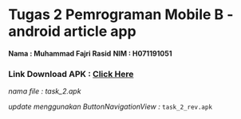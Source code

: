 # Tugas 2 Pemrograman Mobile B - android article app

**Nama : Muhammad Fajri Rasid**
**NIM  : H071191051**

### Link Download APK : <a href="https://drive.google.com/drive/folders/1bdwtyio3PxTUzES3Mgm1yKqmpXKMW_YR?usp=sharing">Click Here</a>

*nama file : task_2.apk*

*update menggunakan ButtonNavigationView :* `task_2_rev.apk`
